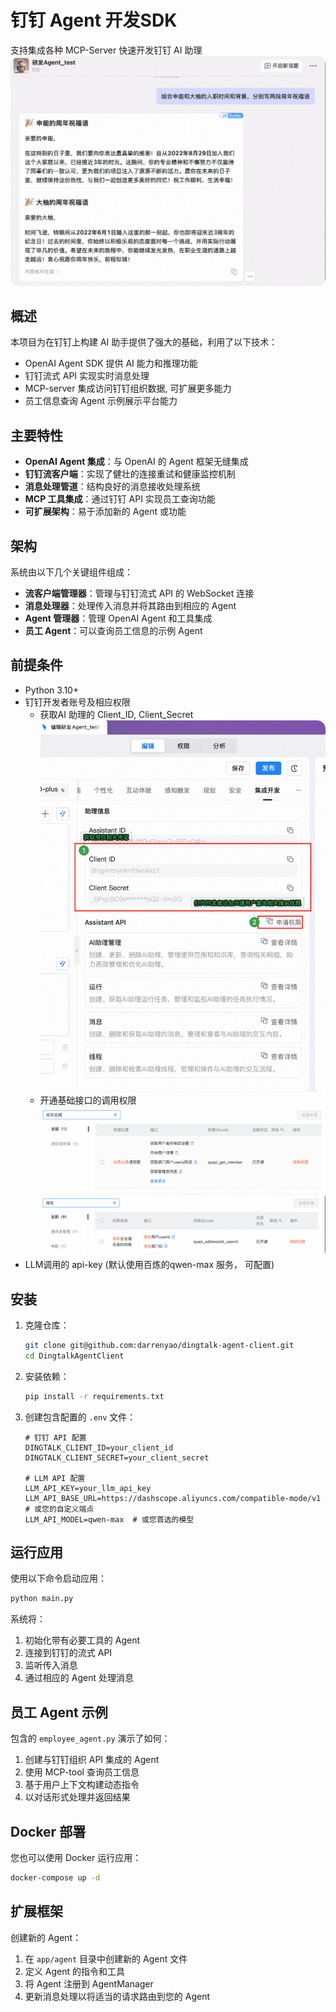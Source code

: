 # 钉钉 Agent 开发SDK

支持集成各种 MCP-Server 快速开发钉钉 AI 助理
![产品使用示例](static/resource/demo2.png)

## 概述

本项目为在钉钉上构建 AI 助手提供了强大的基础，利用了以下技术：

- OpenAI Agent SDK 提供 AI 能力和推理功能
- 钉钉流式 API 实现实时消息处理
- MCP-server 集成访问钉钉组织数据, 可扩展更多能力
- 员工信息查询 Agent 示例展示平台能力

## 主要特性

- **OpenAI Agent 集成**：与 OpenAI 的 Agent 框架无缝集成
- **钉钉流客户端**：实现了健壮的连接重试和健康监控机制
- **消息处理管道**：结构良好的消息接收处理系统
- **MCP 工具集成**：通过钉钉 API 实现员工查询功能
- **可扩展架构**：易于添加新的 Agent 或功能

## 架构

系统由以下几个关键组件组成：

- **流客户端管理器**：管理与钉钉流式 API 的 WebSocket 连接
- **消息处理器**：处理传入消息并将其路由到相应的 Agent
- **Agent 管理器**：管理 OpenAI Agent 和工具集成
- **员工 Agent**：可以查询员工信息的示例 Agent

## 前提条件

- Python 3.10+
- 钉钉开发者账号及相应权限
  - 获取AI 助理的 Client_ID, Client_Secret
    ![client](static/resource/client-info.png)
  - 开通基础接口的调用权限
    ![api2](static/resource/api-member.png)
    ![api1](static/resource/api1.png)
- LLM调用的 api-key (默认使用百炼的qwen-max 服务， 可配置)

## 安装

1. 克隆仓库：
   ```bash
   git clone git@github.com:darrenyao/dingtalk-agent-client.git
   cd DingtalkAgentClient
   ```

2. 安装依赖：
   ```bash
   pip install -r requirements.txt
   ```

3. 创建包含配置的 `.env` 文件：
   ```
   # 钉钉 API 配置
   DINGTALK_CLIENT_ID=your_client_id
   DINGTALK_CLIENT_SECRET=your_client_secret

   # LLM API 配置
   LLM_API_KEY=your_llm_api_key
   LLM_API_BASE_URL=https://dashscope.aliyuncs.com/compatible-mode/v1  # 或您的自定义端点
   LLM_API_MODEL=qwen-max  # 或您首选的模型
   ```


## 运行应用

使用以下命令启动应用：

```bash
python main.py
```

系统将：
1. 初始化带有必要工具的 Agent
2. 连接到钉钉的流式 API
3. 监听传入消息
4. 通过相应的 Agent 处理消息

## 员工 Agent 示例

包含的 `employee_agent.py` 演示了如何：

1. 创建与钉钉组织 API 集成的 Agent
2. 使用 MCP-tool 查询员工信息
3. 基于用户上下文构建动态指令
4. 以对话形式处理并返回结果

## Docker 部署

您也可以使用 Docker 运行应用：

```bash
docker-compose up -d
```

## 扩展框架

创建新的 Agent：

1. 在 `app/agent` 目录中创建新的 Agent 文件
2. 定义 Agent 的指令和工具
3. 将 Agent 注册到 AgentManager
4. 更新消息处理以将适当的请求路由到您的 Agent

